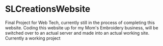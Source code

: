 # SLCreationsWebsite
Final Project for Web Tech, currently still in the process of completing this website.
Coding this website up for my Mom's Embroidery business, will be switched over to an actual server and made into an actual working site.
Currently a working project
